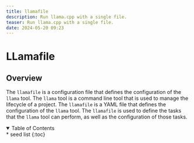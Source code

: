 ```yaml
---
title: llamafile
description: Run llama.cpp with a single file.
teaser: Run llama.cpp with a single file.
date: 2024-05-20 09:23
---
```


# LLamafile

## Overview

The `llamafile` is a configuration file that defines the configuration of the `llama` tool. The `llama` tool is a command line tool that is used to manage the lifecycle of a project. The `llamafile` is a YAML file that defines the configuration of the `llama` tool. The `llamafile` is used to define the tasks that the `llama` tool can perform, as well as the configuration of those tasks.


<!-- table of contents (html disclosure + kramdown {:toc}) -->
<details class='italic' open><summary>Table of Contents</summary><aside markdown="1">
* seed list
{:toc}
</aside></details>
